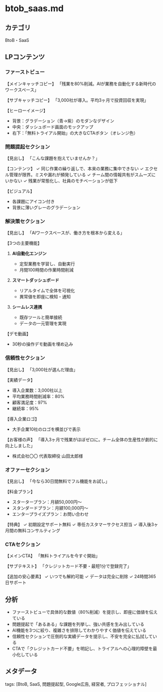 # btob_saas.md

## カテゴリ
BtoB・SaaS

## LPコンテンツ

### ファーストビュー
【メインキャッチコピー】
「残業を80%削減。AIが業務を自動化する新時代のワークスペース」

【サブキャッチコピー】
「3,000社が導入。平均3ヶ月で投資回収を実現」

【ヒーローイメージ】
- 背景：グラデーション（青→紫）のモダンなデザイン
- 中央：ダッシュボード画面のモックアップ
- 右下：「無料トライアル開始」の大きなCTAボタン（オレンジ色）

### 問題提起セクション
【見出し】
「こんな課題を抱えていませんか？」

【コンテンツ】
✓ 同じ作業の繰り返しで、本来の業務に集中できない
✓ エクセル管理が限界。ミスや漏れが頻発している
✓ チーム間の情報共有がスムーズにいかない
✓ 残業が常態化し、社員のモチベーションが低下

【ビジュアル】
- 各課題にアイコン付き
- 背景に薄いグレーのグラデーション

### 解決策セクション
【見出し】
「AIワークスペースが、働き方を根本から変える」

【3つの主要機能】
1. **AI自動化エンジン**
   - 定型業務を学習し、自動実行
   - 月間100時間の作業時間削減

2. **スマートダッシュボード**
   - リアルタイムで全体を可視化
   - 異常値を即座に検知・通知

3. **シームレス連携**
   - 既存ツールと簡単接続
   - データの一元管理を実現

【デモ動画】
- 30秒の操作デモ動画を埋め込み

### 信頼性セクション
【見出し】
「3,000社が選んだ理由」

【実績データ】
- 導入企業数：3,000社以上
- 平均業務時間削減率：80%
- 顧客満足度：97%
- 継続率：95%

【導入企業ロゴ】
- 大手企業10社のロゴを横並びで表示

【お客様の声】
「導入3ヶ月で残業がほぼゼロに。チーム全体の生産性が劇的に向上しました」
- 株式会社〇〇 代表取締役 山田太郎様

### オファーセクション
【見出し】
「今なら30日間無料でフル機能をお試し」

【料金プラン】
- スタータープラン：月額50,000円〜
- スタンダードプラン：月額100,000円〜
- エンタープライズプラン：お問い合わせ

【特典】
✓ 初期設定サポート無料
✓ 専任カスタマーサクセス担当
✓ 導入後3ヶ月間の無料コンサルティング

### CTAセクション
【メインCTA】
「無料トライアルを今すぐ開始」

【サブテキスト】
「クレジットカード不要・最短1分で登録完了」

【追加の安心要素】
✓ いつでも解約可能
✓ データは完全に削除
✓ 24時間365日サポート

## 分析
- ファーストビューで具体的な数値（80%削減）を提示し、即座に価値を伝えている
- 問題提起で「あるある」な課題を列挙し、強い共感を生み出している
- AI機能を3つに絞り、複雑さを排除してわかりやすく価値を伝えている
- 信頼性セクションで圧倒的な実績データを提示し、不安を完全に払拭している
- CTAで「クレジットカード不要」を明記し、トライアルへの心理的障壁を最小化している

## メタデータ
tags: [BtoB, SaaS, 問題提起型, Google広告, 経営者, プロフェッショナル]
